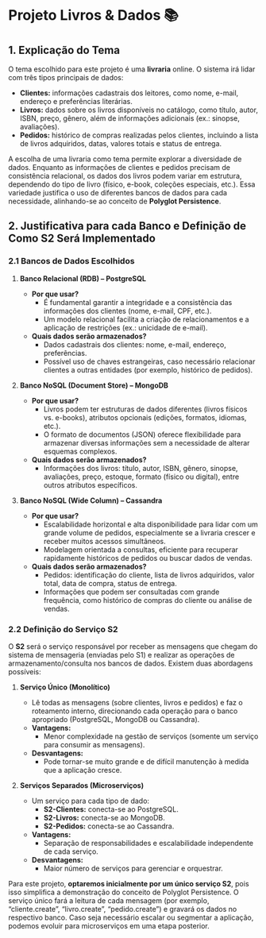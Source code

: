 # Projeto Livros & Dados 📚

## 1. Explicação do Tema

O tema escolhido para este projeto é uma **livraria** online. O sistema irá lidar com três tipos principais de dados:

- **Clientes:** informações cadastrais dos leitores, como nome, e-mail, endereço e preferências literárias.  
- **Livros:** dados sobre os livros disponíveis no catálogo, como título, autor, ISBN, preço, gênero, além de informações adicionais (ex.: sinopse, avaliações).  
- **Pedidos:** histórico de compras realizadas pelos clientes, incluindo a lista de livros adquiridos, datas, valores totais e status de entrega.

A escolha de uma livraria como tema permite explorar a diversidade de dados. Enquanto as informações de clientes e pedidos precisam de consistência relacional, os dados dos livros podem variar em estrutura, dependendo do tipo de livro (físico, e-book, coleções especiais, etc.). Essa variedade justifica o uso de diferentes bancos de dados para cada necessidade, alinhando-se ao conceito de **Polyglot Persistence**.

## 2. Justificativa para cada Banco e Definição de Como S2 Será Implementado

### 2.1 Bancos de Dados Escolhidos

1. **Banco Relacional (RDB) – PostgreSQL**  
   - **Por que usar?**  
     - É fundamental garantir a integridade e a consistência das informações dos clientes (nome, e-mail, CPF, etc.).  
     - Um modelo relacional facilita a criação de relacionamentos e a aplicação de restrições (ex.: unicidade de e-mail).  
   - **Quais dados serão armazenados?**  
     - Dados cadastrais dos clientes: nome, e-mail, endereço, preferências.  
     - Possível uso de chaves estrangeiras, caso necessário relacionar clientes a outras entidades (por exemplo, histórico de pedidos).

2. **Banco NoSQL (Document Store) – MongoDB**  
   - **Por que usar?**  
     - Livros podem ter estruturas de dados diferentes (livros físicos vs. e-books), atributos opcionais (edições, formatos, idiomas, etc.).  
     - O formato de documentos (JSON) oferece flexibilidade para armazenar diversas informações sem a necessidade de alterar esquemas complexos.  
   - **Quais dados serão armazenados?**  
     - Informações dos livros: título, autor, ISBN, gênero, sinopse, avaliações, preço, estoque, formato (físico ou digital), entre outros atributos específicos.

3. **Banco NoSQL (Wide Column) – Cassandra**  
   - **Por que usar?**  
     - Escalabilidade horizontal e alta disponibilidade para lidar com um grande volume de pedidos, especialmente se a livraria crescer e receber muitos acessos simultâneos.  
     - Modelagem orientada a consultas, eficiente para recuperar rapidamente históricos de pedidos ou buscar dados de vendas.  
   - **Quais dados serão armazenados?**  
     - Pedidos: identificação do cliente, lista de livros adquiridos, valor total, data de compra, status de entrega.  
     - Informações que podem ser consultadas com grande frequência, como histórico de compras do cliente ou análise de vendas.

### 2.2 Definição do Serviço S2

O **S2** será o serviço responsável por receber as mensagens que chegam do sistema de mensageria (enviadas pelo S1) e realizar as operações de armazenamento/consulta nos bancos de dados. Existem duas abordagens possíveis:

1. **Serviço Único (Monolítico)**  
   - Lê todas as mensagens (sobre clientes, livros e pedidos) e faz o roteamento interno, direcionando cada operação para o banco apropriado (PostgreSQL, MongoDB ou Cassandra).  
   - **Vantagens:**  
     - Menor complexidade na gestão de serviços (somente um serviço para consumir as mensagens).  
   - **Desvantagens:**  
     - Pode tornar-se muito grande e de difícil manutenção à medida que a aplicação cresce.

2. **Serviços Separados (Microserviços)**  
   - Um serviço para cada tipo de dado:  
     - **S2-Clientes:** conecta-se ao PostgreSQL.  
     - **S2-Livros:** conecta-se ao MongoDB.  
     - **S2-Pedidos:** conecta-se ao Cassandra.  
   - **Vantagens:**  
     - Separação de responsabilidades e escalabilidade independente de cada serviço.  
   - **Desvantagens:**  
     - Maior número de serviços para gerenciar e orquestrar.

Para este projeto, **optaremos inicialmente por um único serviço S2**, pois isso simplifica a demonstração do conceito de Polyglot Persistence. O serviço único fará a leitura de cada mensagem (por exemplo, “cliente.create”, “livro.create”, “pedido.create”) e gravará os dados no respectivo banco. Caso seja necessário escalar ou segmentar a aplicação, podemos evoluir para microserviços em uma etapa posterior.


